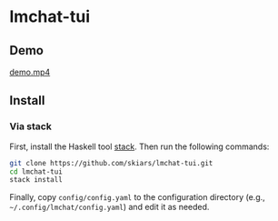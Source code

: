 # lmchat-tui

## Demo

[demo.mp4](https://github.com/skiars/lmchat-tui/assets/16442186/6f2a196c-5d4f-4aab-acde-4481c5f1d2aa)

## Install

### Via stack

First, install the Haskell tool [stack](https://docs.haskellstack.org/en/stable/). Then run the following commands:
``` bash
git clone https://github.com/skiars/lmchat-tui.git
cd lmchat-tui
stack install
```

Finally, copy `config/config.yaml` to the configuration directory (e.g., `~/.config/lmchat/config.yaml`) and edit it as needed.
